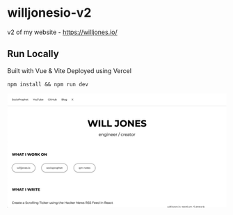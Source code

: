 # willjonesio-v2

v2 of my website - https://willjones.io/

## Run Locally

Built with Vue & Vite
Deployed using Vercel

```
npm install && npm run dev
```

![alt text](https://github.com/willdvlpr/willjonesio-v2/blob/master/src/assets/images/willjonesio.png?raw=true)
